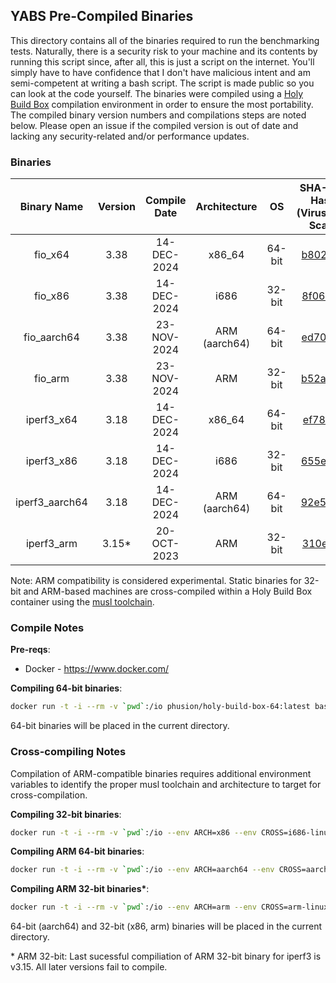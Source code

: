 ## YABS Pre-Compiled Binaries

This directory contains all of the binaries required to run the benchmarking tests. Naturally, there is a security risk to your machine and its contents by running this script since, after all, this is just a script on the internet. You'll simply have to have confidence that I don't have malicious intent and am semi-competent at writing a bash script. The script is made public so you can look at the code yourself. The binaries were compiled using a [Holy Build Box](https://github.com/phusion/holy-build-box) compilation environment in order to ensure the most portability. The compiled binary version numbers and compilations steps are noted below. Please open an issue if the compiled version is out of date and lacking any security-related and/or performance updates.

### Binaries

| Binary Name | Version | Compile Date | Architecture | OS | SHA-256 Hash<br>(VirusTotal Scan) |
|:-:|:-:|:-:|:-:|:-:|:-:|
| fio_x64 | 3.38 | 14-DEC-2024 | x86_64 | 64-bit | [b802ea1](https://www.virustotal.com/gui/file/b802ea1460f8a0ab6a9d8a48d5d23dec8f68228293b88c2e4567424e6d2a7a47) |
| fio_x86 | 3.38 |  14-DEC-2024 | i686 | 32-bit | [8f06655](https://www.virustotal.com/gui/file/8f066550c35a8c6bbb53c80264ec0c1962128267562a785391fd3bb36ca489cb) |
| fio_aarch64 | 3.38 | 23-NOV-2024 | ARM (aarch64) | 64-bit | [ed703a8](https://www.virustotal.com/gui/file/ed703a87951992696a0870dfb3094956ebe0f5ea304918dc05a921d32aacb760) |
| fio_arm | 3.38 | 23-NOV-2024 | ARM  | 32-bit | [b52a809](https://www.virustotal.com/gui/file/b52a809f748587909c429edc14e54299249aedb19b5db72a60affc0de4b5c608) |
| iperf3_x64 | 3.18 | 14-DEC-2024 | x86_64 | 64-bit | [ef787ab](https://www.virustotal.com/gui/file/ef787abbe4b09c7958ed592df52dfe3a2848cbdee5b76738c757d7c51c348053) |
| iperf3_x86 | 3.18 |  14-DEC-2024 | i686 | 32-bit | [655eb51](https://www.virustotal.com/gui/file/655eb51abc36ddaa624c1d0e98c6930e8b1e9d91c85e5a3443624355656be9b9) |
| iperf3_aarch64 | 3.18 | 14-DEC-2024 | ARM (aarch64) | 64-bit | [92e5821](https://www.virustotal.com/gui/file/92e5821cfbaa1f8faf123b4d6773dc0f6efef221b9308668a21ddabc04a1de20) |
| iperf3_arm | 3.15* | 20-OCT-2023 | ARM | 32-bit | [310e80f](https://www.virustotal.com/gui/file/310e80f442dda47fa0fe41225af85e8b91e75116dce5187f123380fd3c3c85a8) |

Note: ARM compatibility is considered experimental. Static binaries for 32-bit and ARM-based machines are cross-compiled within a Holy Build Box container using the [musl toolchain](https://musl.cc/).

### Compile Notes

**Pre-reqs**:
  * Docker - https://www.docker.com/

**Compiling 64-bit binaries**:

```sh
docker run -t -i --rm -v `pwd`:/io phusion/holy-build-box-64:latest bash /io/compile.sh
```

64-bit binaries will be placed in the current directory.

### Cross-compiling Notes

Compilation of ARM-compatible binaries requires additional environment variables to identify the proper musl toolchain and architecture to target for cross-compilation.

**Compiling 32-bit binaries**:

```sh
docker run -t -i --rm -v `pwd`:/io --env ARCH=x86 --env CROSS=i686-linux-musl --env HOST=i686-linux-musl phusion/holy-build-box-64:latest bash /io/cross-compile.sh
```

**Compiling ARM 64-bit binaries**:

```sh
docker run -t -i --rm -v `pwd`:/io --env ARCH=aarch64 --env CROSS=aarch64-linux-musl --env HOST=aarch64-linux-gnu phusion/holy-build-box-64:latest bash /io/cross-compile.sh
```

**Compiling ARM 32-bit binaries\***:

```sh
docker run -t -i --rm -v `pwd`:/io --env ARCH=arm --env CROSS=arm-linux-musleabihf --env HOST=arm-linux-gnueabihf phusion/holy-build-box-64:latest bash /io/cross-compile.sh
```

64-bit (aarch64) and 32-bit (x86, arm) binaries will be placed in the current directory.

\* ARM 32-bit: Last sucessful compiliation of ARM 32-bit binary for iperf3 is v3.15. All later versions fail to compile.
